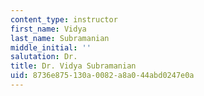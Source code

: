 ```yaml
---
content_type: instructor
first_name: Vidya
last_name: Subramanian
middle_initial: ''
salutation: Dr.
title: Dr. Vidya Subramanian
uid: 8736e875-130a-0082-a8a0-44abd0247e0a
---
```

